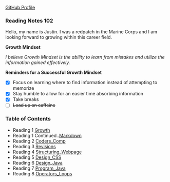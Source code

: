 [GitHub Profile](https://github.com/IEMJustin)

### Reading Notes 102


Hello, my name is Justin.
I was a redpatch in the Marine Corps and I am looking forward to growing within this career field.

**Growth Mindset**

*I believe Growth Mindset is the ability to learn from mistakes and utilize the information gained effectively.*

**Reminders for a Successful Growth Mindset**
- [x] Focus on learning where to find information instead of attempting to memorize
- [x] Stay humble to allow for an easier time absorbing information
- [x] Take breaks
- [ ] ~~Load up on caffeine~~ 

### Table of Contents
- Reading 1 [Growth](https://iemjustin.github.io/reading-notes/growth)
- Reading 1 Continued..[Markdown](https://iemjustin.github.io/reading-notes/Learning-Markdown)
- Reading 2 [Coders_Comp](https://iemjustin.github.io/reading-notes/Text-Editor)
- Reading 3 [Revisions](https://iemjustin.github.io/reading-notes/revisionandcloud)
- Reading 4 [Structuring_Webpage](https://iemjustin.github.io/reading-notes/structuring_webpage)
- Reading 5 [Design_CSS](https://iemjustin.github.io/reading-notes/css)
- Reading 6 [Design_Java](https://iemjustin.github.io/reading-notes/aboutjava)
- Reading 7 [Program_Java](https://iemjustin.github.io/reading-notes/projs)
- Reading 8 [Operators_Loops](https://iemjustin.github.io/reading-notes/OpsLoops)
